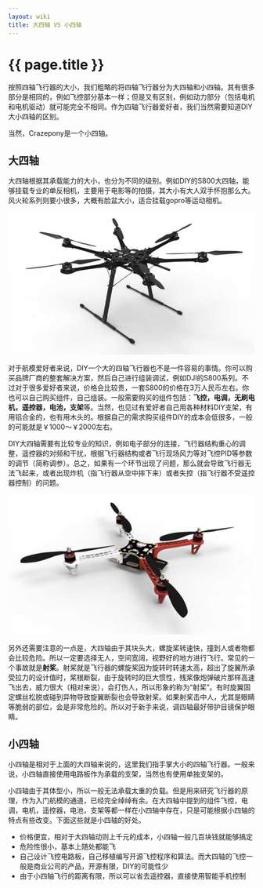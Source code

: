 ```yaml
---
layout: wiki
title: 大四轴 VS 小四轴
---
```


# {{ page.title }}

按照四轴飞行器的大小，我们粗略的将四轴飞行器分为大四轴和小四轴。其有很多部分是相同的，例如飞控部分基本一样；但是又有区别，例如动力部分（包括电机和电机驱动）就可能完全不相同。作为四轴飞行器爱好者，我们当然需要知道DIY大小四轴的区别。

当然，Crazepony是一个小四轴。

## 大四轴
大四轴根据其承载能力的大小，也分为不同的级别。例如DIY的S800大四轴，能够挂载专业的单反相机，主要用于电影等的拍摄，其大小有大人双手怀抱那么大。风火轮系列则要小很多，大概有脸盆大小，适合挂载gopro等运动相机。

![](/assets/img/s800.jpg)

对于航模爱好者来说，DIY一个大的四轴飞行器也不是一件容易的事情。你可以购买品牌厂商的整套解决方案，然后自己进行组装调试，例如DJI的S800系列。不过对于很多爱好者来说，价格会比较贵，一套S800的价格在3万人民币左右。你也可以自己购买组件，自己组装。一般需要购买的组件包括：**飞控，电调，无刷电机，遥控器，电池，支架**等。当然，也见过有爱好者自己用各种材料DIY支架，有用铝合金的，也有用木头的。根据自己的需求购买组件DIY的成本会低很多，一般的可能就是￥1000～￥2000左右。

DIY大四轴需要有比较专业的知识，例如电子部分的连接，飞行器结构重心的调整，遥控器的对频和干扰，根据飞行器结构或者飞行现场风力等对飞控PID等参数的调节（简称调参）。总之，如果有一个环节出现了问题，那么就会导致飞行器无法飞起来，或者出现炸机（指飞行器从空中摔下来）或者失控（指飞行器不受遥控器控制）的问题。

![](/assets/img/flame-wheel.jpg)

另外还需要注意的一点是，大四轴由于其块头大，螺旋桨转速快，撞到人或者物都会比较危险。所以一定要选择无人，空间宽阔，视野好的地方进行飞行。常见的一个事故就是**射桨**。射桨就是飞行器的螺旋桨因为旋转时转速太高，超出了旋翼所承受拉力的设计值时，桨根断裂，由于旋转时的巨大惯性，残桨像炮弹破片那样高速飞出去，威力很大（相对来说），会打伤人，所以形象的称为“射桨”。有时旋翼固定螺丝松脱或碰到异物导致旋翼断裂也会导致射桨。如果射桨击中人，尤其是眼睛等脆弱的部位，会是非常危险的。所以对于新手来说，调四轴最好带护目镜保护眼睛。

## 小四轴
小四轴是相对于上面的大四轴来说的，这里我们指手掌大小的四轴飞行器。一般来说，小四轴直接使用电路板作为承载的支架，当然也有使用单独支架的。

小四轴由于其体型小，所以一般无法承载太重的负载。但是用来研究飞行器的原理，作为入门航模的通道，已经完全绰绰有余。在大四轴中提到的组件飞控，电调，电机，遥控器，电池，支架等都一样在小四轴中存在，只是可能根据小四轴的特点有些改变。下面这些就是小四轴的好处。

* 价格便宜，相对于大四轴动则上千元的成本，小四轴一般几百块钱就能够搞定
* 危险性很小，基本上随处都能飞
* 自己设计飞控电路板，自己移植编写开源飞控程序和算法。而大四轴的飞控一般是商业公司的产品，开源有限，DIY的可能性少
* 由于小四轴飞行的距离有限，所以可以省去遥控器，直接使用智能手机控制


